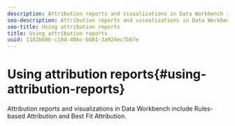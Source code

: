 ```yaml
---
description: Attribution reports and visualizations in Data Workbench include Rules-based Attribution and Best Fit Attribution.
seo-description: Attribution reports and visualizations in Data Workbench include Rules-based Attribution and Best Fit Attribution.
seo-title: Using attribution reports
title: Using attribution reports
uuid: 1182b686-c18d-40bc-bb01-3a924ec7bb7e
---
```


# Using attribution reports{#using-attribution-reports}

Attribution reports and visualizations in Data Workbench include Rules-based Attribution and Best Fit Attribution.

